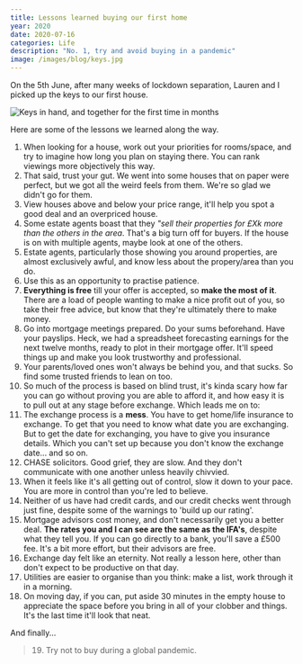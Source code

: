 ```yaml
---
title: Lessons learned buying our first home
year: 2020
date: 2020-07-16
categories: Life
description: "No. 1, try and avoid buying in a pandemic"
image: /images/blog/keys.jpg
---
```


On the 5th June, after many weeks of lockdown separation, Lauren and I picked up the keys to our first house.

![Keys in hand, and together for the first time in months](/images/blog/keys.jpg)

Here are some of the lessons we learned along the way.

1. When looking for a house, work out your priorities for rooms/space, and try to imagine how long you plan on staying there. You can rank viewings more objectively this way.
1. That said, trust your gut. We went into some houses that on paper were perfect, but we got all the weird feels from them. We're so glad we didn't go for them.
1. View houses above and below your price range, it'll help you spot a good deal and an overpriced house.
1. Some estate agents boast that they _"sell their properties for £Xk more than the others in the area_. That's a big turn off for buyers. If the house is on with multiple agents, maybe look at one of the others.
1. Estate agents, particularly those showing you around properties, are almost exclusively awful, and know less about the propery/area than you do.
1. Use this as an opportunity to practise patience.
1. **Everything is free** till your offer is accepted, so **make the most of it**. There are a load of people wanting to make a nice profit out of you, so take their free advice, but know that they're ultimately there to make money.
1. Go into mortgage meetings prepared. Do your sums beforehand. Have your payslips. Heck, we had a spreadsheet forecasting earnings for the next twelve months, ready to plot in their mortgage offer. It'll speed things up and make you look trustworthy and professional.
1. Your parents/loved ones won't always be behind you, and that sucks. So find some trusted friends to lean on too.
1. So much of the process is based on blind trust, it's kinda scary how far you can go without proving you are able to afford it, and how easy it is to pull out at any stage before exchange. Which leads me on to:
1. The exchange process is a **mess**. You have to get home/life insurance to exchange. To get that you need to know what date you are exchanging. But to get the date for exchanging, you have to give you insurance details. Which you can't set up because you don't know the exchange date... and so on.
1. CHASE solicitors. Good grief, they are slow. And they don't communicate with one another unless heavily chivvied.
1. When it feels like it's all getting out of control, slow it down to your pace. You are more in control than you're led to believe.
1. Neither of us have had credit cards, and our credit checks went through just fine, despite some of the warnings to 'build up our rating'.
1. Mortgage advisors cost money, and don't necessarily get you a better deal. **The rates you and I can see are the same as the IFA's**, despite what they tell you. If you can go directly to a bank, you'll save a £500 fee. It's a bit more effort, but their advisors are free.
1. Exchange day felt like an eternity. Not really a lesson here, other than don't expect to be productive on that day.
1. Utilities are easier to organise than you think: make a list, work through it in a morning.
1. On moving day, if you can, put aside 30 minutes in the empty house to appreciate the space before you bring in all of your clobber and things. It's the last time it'll look that neat.

And finally...

> 19. Try not to buy during a global pandemic.